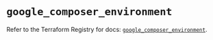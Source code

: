 # `google_composer_environment`

Refer to the Terraform Registry for docs: [`google_composer_environment`](https://registry.terraform.io/providers/hashicorp/google/6.9.0/docs/resources/composer_environment).
